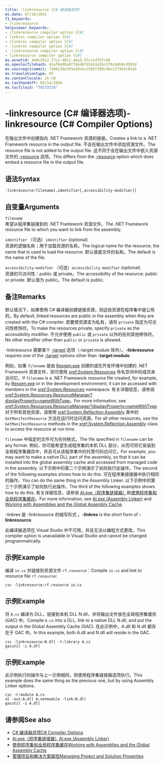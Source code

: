 ```yaml
---
title: -linkresource (C# 编译器选项)
ms.date: 07/20/2015
f1_keywords:
- /linkresource
helpviewer_keywords:
- /linkresource compiler option [C#]
- linkres compiler option [C#]
- /linkres compiler option [C#]
- -linkres compiler option [C#]
- -linkresource compiler option [C#]
- linkresource compiler option [C#]
ms.assetid: 440c26c2-77c1-4811-a0a3-57cce3f5fc96
ms.openlocfilehash: 41af8e0ba8ffebd07d3cb1d2bc5fbc04b8cd595d
ms.sourcegitcommit: 7588136e355e10cbc2582f389c90c127363c02a5
ms.translationtype: HT
ms.contentlocale: zh-CN
ms.lasthandoff: 03/14/2020
ms.locfileid: "79173726"
---
```

# <a name="-linkresource-c-compiler-options"></a><span data-ttu-id="86f37-102">-linkresource (C# 编译器选项)</span><span class="sxs-lookup"><span data-stu-id="86f37-102">-linkresource (C# Compiler Options)</span></span>
<span data-ttu-id="86f37-103">在输出文件中创建指向 .NET Framework 资源的链接。</span><span class="sxs-lookup"><span data-stu-id="86f37-103">Creates a link to a .NET Framework resource in the output file.</span></span> <span data-ttu-id="86f37-104">不会在输出文件中添加资源文件。</span><span class="sxs-lookup"><span data-stu-id="86f37-104">The resource file is not added to the output file.</span></span> <span data-ttu-id="86f37-105">这不同于会在输出文件中嵌入资源文件的 [-resource](./resource-compiler-option.md) 选项。</span><span class="sxs-lookup"><span data-stu-id="86f37-105">This differs from the [-resource](./resource-compiler-option.md) option which does embed a resource file in the output file.</span></span>  
  
## <a name="syntax"></a><span data-ttu-id="86f37-106">语法</span><span class="sxs-lookup"><span data-stu-id="86f37-106">Syntax</span></span>  
  
```console  
-linkresource:filename[,identifier[,accessibility-modifier]]  
```  
  
## <a name="arguments"></a><span data-ttu-id="86f37-107">自变量</span><span class="sxs-lookup"><span data-stu-id="86f37-107">Arguments</span></span>  
 `filename`  
 <span data-ttu-id="86f37-108">希望从程序集链接到的 .NET Framework 资源文件。</span><span class="sxs-lookup"><span data-stu-id="86f37-108">The .NET Framework resource file to which you want to link from the assembly.</span></span>  
  
 <span data-ttu-id="86f37-109">`identifier` （可选）</span><span class="sxs-lookup"><span data-stu-id="86f37-109">`identifier` (optional)</span></span>  
 <span data-ttu-id="86f37-110">资源的逻辑名称；用于加载资源的名称。</span><span class="sxs-lookup"><span data-stu-id="86f37-110">The logical name for the resource; the name that is used to load the resource.</span></span> <span data-ttu-id="86f37-111">默认值是文件的名称。</span><span class="sxs-lookup"><span data-stu-id="86f37-111">The default is the name of the file.</span></span>  
  
 <span data-ttu-id="86f37-112">`accessibility-modifier` （可选）</span><span class="sxs-lookup"><span data-stu-id="86f37-112">`accessibility-modifier` (optional)</span></span>  
 <span data-ttu-id="86f37-113">资源的可访问性：public 或 private。</span><span class="sxs-lookup"><span data-stu-id="86f37-113">The accessibility of the resource: public or private.</span></span> <span data-ttu-id="86f37-114">默认值为 public。</span><span class="sxs-lookup"><span data-stu-id="86f37-114">The default is public.</span></span>  
  
## <a name="remarks"></a><span data-ttu-id="86f37-115">备注</span><span class="sxs-lookup"><span data-stu-id="86f37-115">Remarks</span></span>  
 <span data-ttu-id="86f37-116">默认情况下，如果使用 C# 编译器创建链接资源，则这些资源在程序集中是公有的。</span><span class="sxs-lookup"><span data-stu-id="86f37-116">By default, linked resources are public in the assembly when they are created with the C# compiler.</span></span> <span data-ttu-id="86f37-117">若要使资源变为私有，请将 `private` 指定为可访问性修饰符。</span><span class="sxs-lookup"><span data-stu-id="86f37-117">To make the resources private, specify `private` as the accessibility modifier.</span></span> <span data-ttu-id="86f37-118">不允许使用 `public` 或 `private` 以外的任何其他修饰符。</span><span class="sxs-lookup"><span data-stu-id="86f37-118">No other modifier other than `public` or `private` is allowed.</span></span>  
  
 <span data-ttu-id="86f37-119">-linkresource 需要某个 [-target](./target-compiler-option.md) 选项（-target:module 除外）。</span><span class="sxs-lookup"><span data-stu-id="86f37-119">**-linkresource** requires one of the [-target](./target-compiler-option.md) options other than **-target:module**.</span></span>  
  
 <span data-ttu-id="86f37-120">例如，如果 `filename` 是由 [Resgen.exe](../../../framework/tools/resgen-exe-resource-file-generator.md) 创建的或在开发环境中创建的 .NET Framework 资源文件，则可使用 <xref:System.Resources> 命名空间中的成员来访问它。</span><span class="sxs-lookup"><span data-stu-id="86f37-120">If `filename` is a .NET Framework resource file created, for example, by [Resgen.exe](../../../framework/tools/resgen-exe-resource-file-generator.md) or in the development environment, it can be accessed with members in the <xref:System.Resources> namespace.</span></span> <span data-ttu-id="86f37-121">有关详细信息，请参阅 <xref:System.Resources.ResourceManager?displayProperty=nameWithType>。</span><span class="sxs-lookup"><span data-stu-id="86f37-121">For more information, see <xref:System.Resources.ResourceManager?displayProperty=nameWithType>.</span></span> <span data-ttu-id="86f37-122">对于所有其他资源，请使用 <xref:System.Reflection.Assembly> 类中的 `GetManifestResource` 方法在运行时访问资源。</span><span class="sxs-lookup"><span data-stu-id="86f37-122">For all other resources, use the `GetManifestResource` methods in the <xref:System.Reflection.Assembly> class to access the resource at run time.</span></span>  
  
 <span data-ttu-id="86f37-123">`filename` 中指定的文件可为任何格式。</span><span class="sxs-lookup"><span data-stu-id="86f37-123">The file specified in `filename` can be any format.</span></span> <span data-ttu-id="86f37-124">例如，你可能希望生成程序集的本机 DLL 部分，从而可将它安装到全局程序集缓存中，并且可从该程序集中的托管代码访问它。</span><span class="sxs-lookup"><span data-stu-id="86f37-124">For example, you may want to make a native DLL part of the assembly, so that it can be installed into the global assembly cache and accessed from managed code in the assembly.</span></span> <span data-ttu-id="86f37-125">以下示例中的第二个示例演示了如何执行此操作。</span><span class="sxs-lookup"><span data-stu-id="86f37-125">The second of the following examples shows how to do this.</span></span> <span data-ttu-id="86f37-126">可在程序集链接器中执行相同的操作。</span><span class="sxs-lookup"><span data-stu-id="86f37-126">You can do the same thing in the Assembly Linker.</span></span> <span data-ttu-id="86f37-127">以下示例中的第三个示例演示了如何执行此操作。</span><span class="sxs-lookup"><span data-stu-id="86f37-127">The third of the following examples shows how to do this.</span></span> <span data-ttu-id="86f37-128">有关详细信息，请参阅 [Al.exe（程序集链接器）](../../../framework/tools/al-exe-assembly-linker.md)和[使用程序集和全局程序集缓存](../../../framework/app-domains/working-with-assemblies-and-the-gac.md)。</span><span class="sxs-lookup"><span data-stu-id="86f37-128">For more information, see [Al.exe (Assembly Linker)](../../../framework/tools/al-exe-assembly-linker.md) and [Working with Assemblies and the Global Assembly Cache](../../../framework/app-domains/working-with-assemblies-and-the-gac.md).</span></span>  
  
 <span data-ttu-id="86f37-129">-linkres 是 -linkresource 的缩写形式   。</span><span class="sxs-lookup"><span data-stu-id="86f37-129">**-linkres** is the short form of **-linkresource**.</span></span>  
  
 <span data-ttu-id="86f37-130">此编译器选项在 Visual Studio 中不可用，并且无法以编程方式更改。</span><span class="sxs-lookup"><span data-stu-id="86f37-130">This compiler option is unavailable in Visual Studio and cannot be changed programmatically.</span></span>  
  
## <a name="example"></a><span data-ttu-id="86f37-131">示例</span><span class="sxs-lookup"><span data-stu-id="86f37-131">Example</span></span>  
 <span data-ttu-id="86f37-132">编译 `in.cs` 并链接到资源文件 `rf.resource`：</span><span class="sxs-lookup"><span data-stu-id="86f37-132">Compile `in.cs` and link to resource file `rf.resource`:</span></span>  
  
```console  
csc -linkresource:rf.resource in.cs  
```  
  
## <a name="example"></a><span data-ttu-id="86f37-133">示例</span><span class="sxs-lookup"><span data-stu-id="86f37-133">Example</span></span>  
 <span data-ttu-id="86f37-134">将 `A.cs` 编译为 DLL，链接到本机 DLL N.dll，并将输出文件放在全局程序集缓存 (GAC) 中。</span><span class="sxs-lookup"><span data-stu-id="86f37-134">Compile `A.cs` into a DLL, link to a native DLL N.dll, and put the output in the Global Assembly Cache (GAC).</span></span> <span data-ttu-id="86f37-135">在此示例中，A.dll 和 N.dll 都存在于 GAC 中。</span><span class="sxs-lookup"><span data-stu-id="86f37-135">In this example, both A.dll and N.dll will reside in the GAC.</span></span>  
  
```console  
csc -linkresource:N.dll -t:library A.cs  
gacutil -i A.dll  
```  
  
## <a name="example"></a><span data-ttu-id="86f37-136">示例</span><span class="sxs-lookup"><span data-stu-id="86f37-136">Example</span></span>  
 <span data-ttu-id="86f37-137">此示例执行的操作与上一示例相同，但使用程序集链接器选项执行。</span><span class="sxs-lookup"><span data-stu-id="86f37-137">This example does the same thing as the previous one, but by using Assembly Linker options.</span></span>  
  
```console  
csc -t:module A.cs  
al -out:A.dll A.netmodule -link:N.dll
gacutil -i A.dll  
```  
  
## <a name="see-also"></a><span data-ttu-id="86f37-138">请参阅</span><span class="sxs-lookup"><span data-stu-id="86f37-138">See also</span></span>

- [<span data-ttu-id="86f37-139">C# 编译器选项</span><span class="sxs-lookup"><span data-stu-id="86f37-139">C# Compiler Options</span></span>](./index.md)
- [<span data-ttu-id="86f37-140">Al.exe（程序集链接器）</span><span class="sxs-lookup"><span data-stu-id="86f37-140">Al.exe (Assembly Linker)</span></span>](../../../framework/tools/al-exe-assembly-linker.md)
- [<span data-ttu-id="86f37-141">使用程序集和全局程序集缓存</span><span class="sxs-lookup"><span data-stu-id="86f37-141">Working with Assemblies and the Global Assembly Cache</span></span>](../../../framework/app-domains/working-with-assemblies-and-the-gac.md)
- [<span data-ttu-id="86f37-142">管理项目和解决方案属性</span><span class="sxs-lookup"><span data-stu-id="86f37-142">Managing Project and Solution Properties</span></span>](/visualstudio/ide/managing-project-and-solution-properties)

